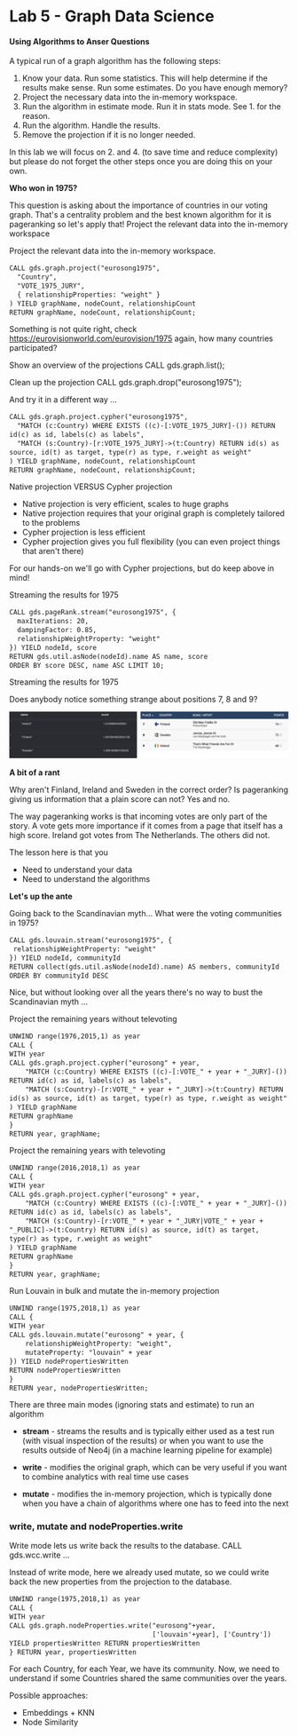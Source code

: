# Lab 5 - Graph Data Science 

#### Using Algorithms to Anser Questions
A typical run of a graph algorithm has the following steps:
1. Know your data. Run some statistics. This will help determine if the results make sense. Run some estimates. Do you have enough memory?
2. Project the necessary data into the in-memory workspace. 
3. Run the algorithm in estimate mode. Run it in stats mode. See 1. for the reason.
4. Run the algorithm. Handle the results.
5. Remove the projection if it is no longer needed.

In this lab we will focus on 2. and 4. (to save time and reduce complexity) but please do not forget the other steps once you are doing this on your own. 

**Who won in 1975?**

This question is asking about the importance of countries in our voting graph. That's a centrality problem and the best known algorithm for it is pageranking so let's apply that!
Project the relevant data into the in-memory workspace

Project the relevant data into the in-memory workspace.

    CALL gds.graph.project("eurosong1975",
      "Country",
      "VOTE_1975_JURY",
      { relationshipProperties: "weight" }
    ) YIELD graphName, nodeCount, relationshipCount
    RETURN graphName, nodeCount, relationshipCount;

Something is not quite right, check https://eurovisionworld.com/eurovision/1975 again, how many countries participated? 

Show an overview of the projections
    CALL gds.graph.list();

Clean up the projection
    CALL gds.graph.drop("eurosong1975");

And try it in a different way …

    CALL gds.graph.project.cypher("eurosong1975",
      "MATCH (c:Country) WHERE EXISTS ((c)-[:VOTE_1975_JURY]-()) RETURN id(c) as id, labels(c) as labels",
      "MATCH (s:Country)-[r:VOTE_1975_JURY]->(t:Country) RETURN id(s) as source, id(t) as target, type(r) as type, r.weight as weight"
    ) YIELD graphName, nodeCount, relationshipCount
    RETURN graphName, nodeCount, relationshipCount;

Native projection VERSUS Cypher projection
-  Native projection is very efficient, scales to huge graphs
-  Native projection requires that your original graph is completely tailored to the problems
-  Cypher projection is less efficient
-  Cypher projection gives you full flexibility (you can even project things that aren't there)

For our hands-on we'll go with Cypher projections, but do keep above in mind!

Streaming the results for 1975

    CALL gds.pageRank.stream("eurosong1975", {
      maxIterations: 20,
      dampingFactor: 0.85,
      relationshipWeightProperty: "weight"
    }) YIELD nodeId, score
    RETURN gds.util.asNode(nodeId).name AS name, score
    ORDER BY score DESC, name ASC LIMIT 10;

Streaming the results for 1975


Does anybody notice something strange about positions 7, 8 and 9?

![](images/01-fin_swe_ire.png)

**A bit of a rant**

Why aren't Finland, Ireland and Sweden in the correct order? Is pageranking giving us information that a plain score can not? Yes and no.

The way pageranking works is that incoming votes are only part of the story. A vote gets more importance if it comes from a page that itself has a high score. Ireland got votes from The Netherlands. The others did not.

The lesson here is that you
- Need to understand your data
- Need to understand the algorithms 

**Let's up the ante**

Going back to the Scandinavian myth…
What were the voting communities in 1975?

    CALL gds.louvain.stream("eurosong1975", {
     relationshipWeightProperty: "weight"
    }) YIELD nodeId, communityId
    RETURN collect(gds.util.asNode(nodeId).name) AS members, communityId
    ORDER BY communityId DESC

Nice, but without looking over all the years there's no way to bust the Scandinavian myth …

Project the remaining years without televoting

    UNWIND range(1976,2015,1) as year
    CALL {
    WITH year
    CALL gds.graph.project.cypher("eurosong" + year,
        "MATCH (c:Country) WHERE EXISTS ((c)-[:VOTE_" + year + "_JURY]-()) RETURN id(c) as id, labels(c) as labels",
        "MATCH (s:Country)-[r:VOTE_" + year + "_JURY]->(t:Country) RETURN id(s) as source, id(t) as target, type(r) as type, r.weight as weight"
    ) YIELD graphName  
    RETURN graphName
    }
    RETURN year, graphName;

Project the remaining years with televoting

    UNWIND range(2016,2018,1) as year
    CALL {
    WITH year
    CALL gds.graph.project.cypher("eurosong" + year,
        "MATCH (c:Country) WHERE EXISTS ((c)-[:VOTE_" + year + "_JURY]-()) RETURN id(c) as id, labels(c) as labels",
        "MATCH (s:Country)-[r:VOTE_" + year + "_JURY|VOTE_" + year + "_PUBLIC]->(t:Country) RETURN id(s) as source, id(t) as target, type(r) as type, r.weight as weight"
    ) YIELD graphName  
    RETURN graphName
    }
    RETURN year, graphName;

Run Louvain in bulk and mutate the in-memory projection

    UNWIND range(1975,2018,1) as year
    CALL {
    WITH year
    CALL gds.louvain.mutate("eurosong" + year, {
        relationshipWeightProperty: "weight",
        mutateProperty: "louvain" + year
    }) YIELD nodePropertiesWritten
    RETURN nodePropertiesWritten
    }
    RETURN year, nodePropertiesWritten;

There are three main modes (ignoring stats and estimate) to run an algorithm

- **stream** - streams the results and is typically either used as a test run (with visual inspection of the results) or when you want to use the results outside of Neo4j (in a machine learning pipeline for example)

- **write** - modifies the original graph, which can be very useful if you want to combine analytics with real time use cases

- **mutate** - modifies the in-memory projection, which is typically done when you have a chain of algorithms where one has to feed into the next

### write, mutate and nodeProperties.write ###

Write mode lets us write back the results to the database.
CALL gds.wcc.write …

Instead of write mode, here we already used mutate, so we could write back the new properties from the projection to the database.

    UNWIND range(1975,2018,1) as year
    CALL {
    WITH year
    CALL gds.graph.nodeProperties.write("eurosong"+year,
                                        ['louvain'+year], ['Country']) 
    YIELD propertiesWritten RETURN propertiesWritten
    } RETURN year, propertiesWritten

For each Country, for each Year, we have its community.
Now, we need to understand if some Countries shared the same communities over the years. 

Possible approaches:
- Embeddings + KNN
- Node Similarity
